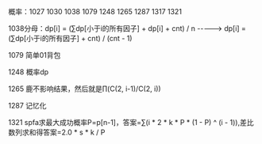概率：1027 1030 1038 1079 1248 1265 1287 1317 1321

1038分母：dp[i] = (∑dp[小于i的所有因子] + dp[i] + cnt) / n -----> dp[i] = (∑dp[小于i的所有因子] + cnt) / (cnt - 1)

1079 简单01背包

1248 概率dp

1265 鹿不影响结果，然后就是∏(C(2, i-1)/C(2, i))

1287 记忆化

1321 spfa求最大成功概率P=p[n-1]，答案=∑(i * 2 * k * P * (1 - P) ^ (i - 1)),差比数列求和得答案=2.0 * s * k / P